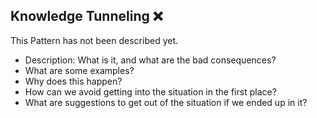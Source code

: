 ## Knowledge Tunneling ❌

This Pattern has not been described yet.

* Description: What is it, and what are the bad consequences?
* What are some examples?
* Why does this happen?
* How can we avoid getting into the situation in the first place?
* What are suggestions to get out of the situation if we ended up in it?
